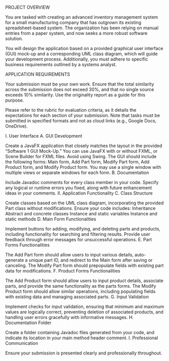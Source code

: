 PROJECT OVERVIEW

You are tasked with creating an advanced inventory management system for a small manufacturing company that has outgrown its existing spreadsheet-based system. The organization has been relying on manual entries from a paper system, and now seeks a more robust software solution.

You will design the application based on a provided graphical user interface (GUI) mock-up and a corresponding UML class diagram, which will guide your development process. Additionally, you must adhere to specific business requirements outlined by a systems analyst.

APPLICATION REQUIREMENTS

Your submission must be your own work. Ensure that the total similarity across the submission does not exceed 30%, and that no single source exceeds 10% similarity. Use the originality report as a guide for this purpose.

Please refer to the rubric for evaluation criteria, as it details the expectations for each section of your submission. Note that tasks must be submitted in specified formats and not as cloud links (e.g., Google Docs, OneDrive).

I. User Interface
A. GUI Development

Create a JavaFX application that closely matches the layout in the provided “Software 1 GUI Mock-Up.” You can use JavaFX with or without FXML, or Scene Builder for FXML files. Avoid using Swing.
The GUI should include the following forms: Main form, Add Part form, Modify Part form, Add Product form, and Modify Product form. You may use a single window with multiple views or separate windows for each form.
B. Documentation

Include Javadoc comments for every class member in your code. Specify any logical or runtime errors you fixed, along with future enhancement ideas in your comments.
II. Application Functionality
C. Class Structure

Create classes based on the UML class diagram, incorporating the provided Part class without modifications. Ensure your code includes:
Inheritance
Abstract and concrete classes
Instance and static variables
Instance and static methods
D. Main Form Functionalities

Implement buttons for adding, modifying, and deleting parts and products, including functionality for searching and filtering results.
Provide user feedback through error messages for unsuccessful operations.
E. Part Forms Functionalities

The Add Part form should allow users to input various details, auto-generate a unique part ID, and redirect to the Main form after saving or canceling.
The Modify Part form should prepopulate fields with existing part data for modifications.
F. Product Forms Functionalities

The Add Product form should allow users to input product details, associate parts, and provide the same functionality as the parts forms.
The Modify Product form should allow similar operations, including populating fields with existing data and managing associated parts.
G. Input Validation

Implement checks for input validation, ensuring that minimum and maximum values are logically correct, preventing deletion of associated products, and handling user errors gracefully with informative messages.
H. Documentation Folder

Create a folder containing Javadoc files generated from your code, and indicate its location in your main method header comment.
I. Professional Communication

Ensure your submission is presented clearly and professionally throughout.
